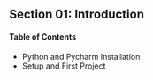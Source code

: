 ## Section 01: Introduction

#### Table of Contents

- Python and Pycharm Installation
- Setup and First Project
